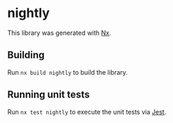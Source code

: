 # nightly

This library was generated with [Nx](https://nx.dev).

## Building

Run `nx build nightly` to build the library.

## Running unit tests

Run `nx test nightly` to execute the unit tests via [Jest](https://jestjs.io).
